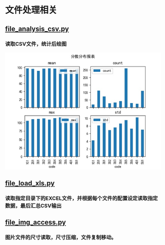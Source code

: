 # 文件处理相关

## [file_analysis_csv.py](file_analysis_csv.py)
### 读取CSV文件，统计后绘图
![Image text](images/file_analysis_csv_result.jpg)

## [file_load_xls.py](file_load_xls.py)
### 读取指定目录下的EXCEL文件，并根据每个文件的配置设定读取指定数据，最后汇总CSV输出

## [file_img_access.py](file_img_access.py)
### 图片文件的尺寸读取，尺寸压缩，文件复制移动。

